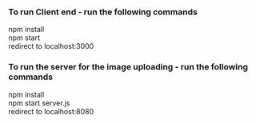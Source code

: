 ### To run Client end - run the following commands

npm install<br />
npm start<br />
redirect to localhost:3000

### To run the server for the image uploading - run the following commands

npm install<br />
npm start server.js<br />
redirect to localhost:8080
